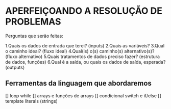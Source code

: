 # APERFEIÇOANDO A RESOLUÇÃO DE PROBLEMAS

Perguntas que serão feitas:

1.Quais os dados de entrada que terei? (inputs)
2.Quais as variáveis?
3.Qual o caminho ideal? (fluxo ideal)
4.Qual(is) o(s) caminho(s) alternativo(s)? (fluxo alternativo)
5.Quais tratamentos de dados preciso fazer? (estrutura de dados, funções)
6.Qual é a saída, ou quais os dados de saída, esperada? (outputs)

## Ferramentas da linguagem que abordaremos

[] loop while
[] arrays e funções de arrays
[] condicional switch e if/else
[] template literals (strings)